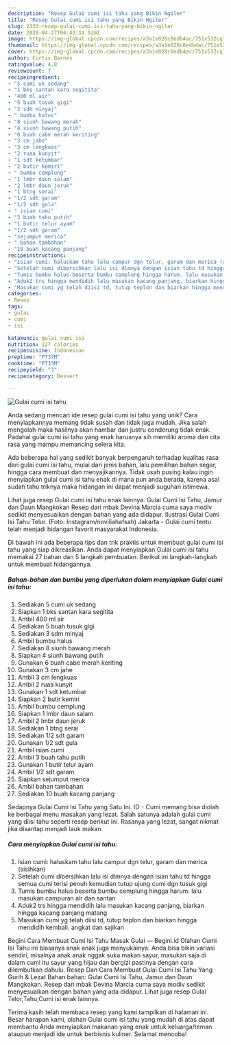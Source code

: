 ```yaml
---
description: "Resep Gulai cumi isi tahu yang Bikin Ngiler"
title: "Resep Gulai cumi isi tahu yang Bikin Ngiler"
slug: 2333-resep-gulai-cumi-isi-tahu-yang-bikin-ngiler
date: 2020-04-27T06:43:14.529Z
image: https://img-global.cpcdn.com/recipes/a3a1e828c8edb4ac/751x532cq70/gulai-cumi-isi-tahu-foto-resep-utama.jpg
thumbnail: https://img-global.cpcdn.com/recipes/a3a1e828c8edb4ac/751x532cq70/gulai-cumi-isi-tahu-foto-resep-utama.jpg
cover: https://img-global.cpcdn.com/recipes/a3a1e828c8edb4ac/751x532cq70/gulai-cumi-isi-tahu-foto-resep-utama.jpg
author: Curtis Barnes
ratingvalue: 4.8
reviewcount: 7
recipeingredient:
- "5 cumi uk sedang"
- "1 bks santan kara segitita"
- "400 ml air"
- "5 buah tusuk gigi"
- "3 sdm minyaj"
- " bumbu halus"
- "8 siunh bawang merah"
- "4 siunh bawang putih"
- "6 buah cabe merah keriting"
- "3 cm jahe"
- "3 cm lengkuas"
- "2 ruaa kunyit"
- "1 sdt ketumbar"
- "2 butir kemiri"
- " bumbu cemplung"
- "1 lmbr daun salam"
- "2 lmbr daun jeruk"
- "1 btng serai"
- "1/2 sdt garam"
- "1/2 sdt gula"
- " isian cumi"
- "3 buah tahu putih"
- "1 butir telur ayam"
- "1/2 sdt garam"
- "sejumput merica"
- " bahan tambahan"
- "10 buah kacang panjang"
recipeinstructions:
- "Isian cumi: haluskam tahu lalu campur dgn telur, garam dan merica (sisihkan)"
- "Setelah cumi dibersihkan lalu isi dlmnya dengan isian tahu td hingga semua cumi terisi penuh kemudian tutup ujung cumi dgn tusuk gigi"
- "Tumis bumbu halus beserta bumbu cemplung hingga harum. lalu masukan campuran air dan santan"
- "Aduk2 trs hingga mendidih lalu masukan kacang panjang, biarkan hingga kacang panjang matang"
- "Masukan cumi yg telah diisi td, tutup teplon dan biarkan hingga mendidih kembali. angkat dan sajikan"
categories:
- Resep
tags:
- gulai
- cumi
- isi

katakunci: gulai cumi isi 
nutrition: 127 calories
recipecuisine: Indonesian
preptime: "PT37M"
cooktime: "PT33M"
recipeyield: "3"
recipecategory: Dessert

---
```



![Gulai cumi isi tahu](https://img-global.cpcdn.com/recipes/a3a1e828c8edb4ac/751x532cq70/gulai-cumi-isi-tahu-foto-resep-utama.jpg)

Anda sedang mencari ide resep gulai cumi isi tahu yang unik? Cara menyiapkannya memang tidak susah dan tidak juga mudah. Jika salah mengolah maka hasilnya akan hambar dan justru cenderung tidak enak. Padahal gulai cumi isi tahu yang enak harusnya sih memiliki aroma dan cita rasa yang mampu memancing selera kita.

Ada beberapa hal yang sedikit banyak berpengaruh terhadap kualitas rasa dari gulai cumi isi tahu, mulai dari jenis bahan, lalu pemilihan bahan segar, hingga cara membuat dan menyajikannya. Tidak usah pusing kalau ingin menyiapkan gulai cumi isi tahu enak di mana pun anda berada, karena asal sudah tahu triknya maka hidangan ini dapat menjadi suguhan istimewa.

Lihat juga resep Gulai cumi isi tahu enak lainnya. Gulai Cumi Isi Tahu, Jamur dan Daun Mangkokan Resep dari mbak Devina Marcia cuma saya modiv sedikit menyesuaikan dengan bahan yang ada didapur. Ilustrasi Gulai Cumi Isi Tahu Telur. (Foto: Instagram/noviliahafsah) Jakarta - Gulai cumi tentu telah menjadi hidangan favorit masyarakat Indonesia.


Di bawah ini ada beberapa tips dan trik praktis untuk membuat gulai cumi isi tahu yang siap dikreasikan. Anda dapat menyiapkan Gulai cumi isi tahu memakai 27 bahan dan 5 langkah pembuatan. Berikut ini langkah-langkah untuk membuat hidangannya.

<!--inarticleads1-->

##### Bahan-bahan dan bumbu yang diperlukan dalam menyiapkan Gulai cumi isi tahu:

1. Sediakan 5 cumi uk sedang
1. Siapkan 1 bks santan kara segitita
1. Ambil 400 ml air
1. Sediakan 5 buah tusuk gigi
1. Sediakan 3 sdm minyaj
1. Ambil  bumbu halus
1. Sediakan 8 siunh bawang merah
1. Siapkan 4 siunh bawang putih
1. Gunakan 6 buah cabe merah keriting
1. Gunakan 3 cm jahe
1. Ambil 3 cm lengkuas
1. Ambil 2 ruaa kunyit
1. Gunakan 1 sdt ketumbar
1. Siapkan 2 butir kemiri
1. Ambil  bumbu cemplung
1. Siapkan 1 lmbr daun salam
1. Ambil 2 lmbr daun jeruk
1. Sediakan 1 btng serai
1. Sediakan 1/2 sdt garam
1. Gunakan 1/2 sdt gula
1. Ambil  isian cumi
1. Ambil 3 buah tahu putih
1. Gunakan 1 butir telur ayam
1. Ambil 1/2 sdt garam
1. Siapkan sejumput merica
1. Ambil  bahan tambahan
1. Sediakan 10 buah kacang panjang


Sedapnya Gulai Cumi Isi Tahu yang Satu Ini. ID - Cumi memang bisa diolah ke berbagai menu masakan yang lezat. Salah satunya adalah gulai cumi yang diisi tahu seperti resep berikut ini. Rasanya yang lezat, sangat nikmat jika disantap menjadi lauk makan. 

<!--inarticleads2-->

##### Cara menyiapkan Gulai cumi isi tahu:

1. Isian cumi: haluskam tahu lalu campur dgn telur, garam dan merica (sisihkan)
1. Setelah cumi dibersihkan lalu isi dlmnya dengan isian tahu td hingga semua cumi terisi penuh kemudian tutup ujung cumi dgn tusuk gigi
1. Tumis bumbu halus beserta bumbu cemplung hingga harum. lalu masukan campuran air dan santan
1. Aduk2 trs hingga mendidih lalu masukan kacang panjang, biarkan hingga kacang panjang matang
1. Masukan cumi yg telah diisi td, tutup teplon dan biarkan hingga mendidih kembali. angkat dan sajikan


Begini Cara Membuat Cumi Isi Tahu Masak Gulai — Begini.id Olahan Cumi Isi Tahu ini biasanya anak anak juga menyukainya. Anda bisa bikin variasi sendiri, misalnya anak anak nggak suka makan sayur, masukan saja di dalam cumi itu sayur yang hijau dan bergizi pastinya dengan cara dilembutkan dahulu. Resep Dan Cara Membuat Gulai Cumi Isi Tahu Yang Gurih &amp; Lezat Bahan bahan: Gulai Cumi Isi Tahu, Jamur dan Daun Mangkokan. Resep dari mbak Devina Marcia cuma saya modiv sedikit menyesuaikan dengan bahan yang ada didapur. Lihat juga resep Gulai Telor,Tahu,Cumi isi enak lainnya. 

Terima kasih telah membaca resep yang kami tampilkan di halaman ini. Besar harapan kami, olahan Gulai cumi isi tahu yang mudah di atas dapat membantu Anda menyiapkan makanan yang enak untuk keluarga/teman ataupun menjadi ide untuk berbisnis kuliner. Selamat mencoba!
